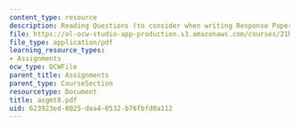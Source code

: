 ```yaml
---
content_type: resource
description: Reading Questions (to consider when writing Response Papers).
file: https://ol-ocw-studio-app-production.s3.amazonaws.com/courses/21h-342-the-royal-family-fall-2003/623923ed8025dea40532b76fbfd0a112_asgmt8.pdf
file_type: application/pdf
learning_resource_types:
- Assignments
ocw_type: OCWFile
parent_title: Assignments
parent_type: CourseSection
resourcetype: Document
title: asgmt8.pdf
uid: 623923ed-8025-dea4-0532-b76fbfd0a112
---
```


